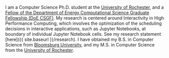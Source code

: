 I am a Computer Science Ph.D. student at the [University of Rochester](https://www.cs.rochester.edu/), and a [Fellow of the Department of Energy Computational Science Graduate Fellowship (DoE CSGF)](https://www.krellinst.org/csgf/fellows/profile?n=jenkins2019). My research is centered around Interactivity in High Performance Computing, which involves the optimization of the scheduling decisions in interactive applications, such as Jupyter Notebooks, at boundary of individual Jupyter Notebook cells. See my research statement [here]({{ site.baseurl }}/research). I have obtained my B.S. in Computer Science from [Bloomsburg University](https://www.bloomu.edu/academics/programs/computer-science-bs), and my M.S. in Computer Science from the [University of Rochester](https://www.cs.rochester.edu/).